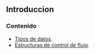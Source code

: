 ## Introduccion
### Contenido
- [Tipos de datos](https://github.com/devbrianmedina/Club-de-los-bits/blob/main/introducci%C3%B3n/tipos%20de%20datos.md).
- [Estructuras de control de flujo](https://github.com/devbrianmedina/Club-de-los-bits/blob/main/introducci%C3%B3n/estructuras%20de%20control%20de%20flujo.md).
